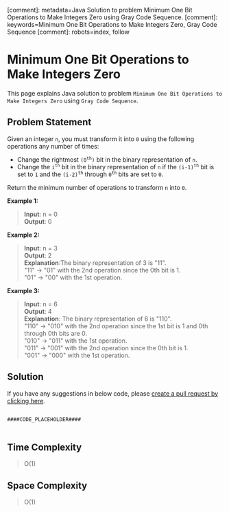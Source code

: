 [comment]: metadata=Java Solution to problem Minimum One Bit Operations to Make Integers Zero using Gray Code Sequence.
[comment]: keywords=Minimum One Bit Operations to Make Integers Zero, Gray Code Sequence
[comment]: robots=index, follow


<h1>Minimum One Bit Operations to Make Integers Zero</h1>
<p>
This page explains Java solution to problem <code class="inline">Minimum One Bit Operations to Make Integers Zero</code> using <code class="inline">Gray Code Sequence</code>.
</p>


<h2 class="heading">Problem Statement</h2>
<p>
Given an integer <code class="inline">n</code>, you must transform it into <code class="inline">0</code> using the following operations any number of times:
</p>
<ul>
<li>Change the rightmost <code class="inline">(0<sup>th</sup>)</code> bit in the binary representation of <code class="inline">n</code>.</li>
<li>Change the <code class="inline">i<sup>th</sup></code> bit in the binary representation of <code class="inline">n</code> if the <code class="inline">(i-1)<sup>th</sup></code> bit is set to <code class="inline">1</code> and the <code class="inline">(i-2)<sup>th</sup></code> through <code class="inline">0<sup>th</sup></code> bits are set to <code class="inline">0</code>.</li>
</ul>
<p>
Return the minimum number of operations to transform <code class="inline">n</code> into <code class="inline">0</code>.
</p>

<b>Example 1:</b>
<blockquote>
<p>
<b>Input</b>: n = 0<br/>
<b>Output</b>: 0<br/>
</p>
</blockquote>

<b>Example 2:</b>
<blockquote>
<p>
<b>Input</b>: n = 3<br/>
<b>Output</b>: 2<br/>
<b>Explanation</b>:The binary representation of 3 is "11". <br />
"11" -> "01" with the 2nd operation since the 0th bit is 1. <br />
"01" -> "00" with the 1st operation. <br />
</p>
</blockquote>

<b>Example 3:</b>
<blockquote>
<p>
<b>Input</b>: n = 6<br/>
<b>Output</b>: 4<br/>
<b>Explanation</b>: The binary representation of 6 is "110". <br />
"110" -> "010" with the 2nd operation since the 1st bit is 1 and 0th through 0th bits are 0. <br />
"010" -> "011" with the 1st operation. <br />
"011" -> "001" with the 2nd operation since the 0th bit is 1. <br />
"001" -> "000" with the 1st operation. <br />
</p>
</blockquote>


<h2 class="heading">Solution</h2>
If you have any suggestions in below code, please <a href="####LINK_PLACEHOLDER####" target="_blank" rel="noopener noreferrer" class="absolute">create a pull request by clicking here</a>.
<pre>
<code class="language-java">
####CODE_PLACEHOLDER####
</code>
</pre>


<h2 class="heading">Time Complexity</h2>
<blockquote>
<p>
O(1)
</p>
</blockquote>


<h2 class="heading">Space Complexity</h2>
<blockquote>
<p>
O(1)
</p>
</blockquote>